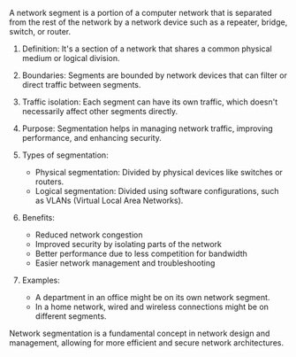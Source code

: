 A network segment is a portion of a computer network that is separated from the rest of the network by a network device such as a repeater, bridge, switch, or router.

1. Definition: It's a section of a network that shares a common physical medium or logical division.

2. Boundaries: Segments are  bounded by network devices that can filter or direct traffic between segments.

3. Traffic isolation: Each segment can have its own traffic, which doesn't necessarily affect other segments directly.

4. Purpose: Segmentation helps in managing network traffic, improving performance, and enhancing security.

5. Types of segmentation:
   - Physical segmentation: Divided by physical devices like switches or routers.
   - Logical segmentation: Divided using software configurations, such as VLANs (Virtual Local Area Networks).

6. Benefits:
   - Reduced network congestion
   - Improved security by isolating parts of the network
   - Better performance due to less competition for bandwidth
   - Easier network management and troubleshooting

7. Examples: 
   - A department in an office might be on its own network segment.
   - In a home network, wired and wireless connections might be on different segments.

Network segmentation is a fundamental concept in network design and management, allowing for more efficient and secure network architectures.
